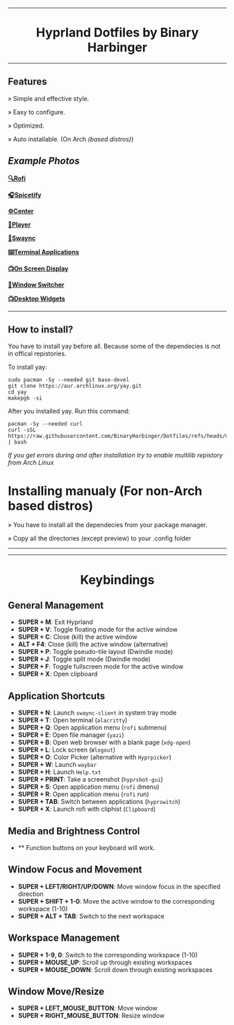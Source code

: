
----------------------------------------------------------------------------------------

<h1 align="center">Hyprland Dotfiles by Binary Harbinger</h1>

----------------------------------------------------------------------------------------

## Features

» Simple and effective style.

» Easy to configure.

» Optimized.

» Auto installable. (On Arch *(based distros)*)

## *Example Photos*

[**🔍Rofi**](https://raw.githubusercontent.com/BinaryHarbinger/Dotfiles/main/preview/rofi.png)

[**🎧Spicetify**](https://raw.githubusercontent.com/BinaryHarbinger/Dotfiles/main/preview/spicetify.png)

[**⚙️Center**](https://raw.githubusercontent.com/BinaryHarbinger/Dotfiles/main/preview/center.png)

[**🎵Player**](https://raw.githubusercontent.com/BinaryHarbinger/Dotfiles/main/preview/Player.png)

[**🔔Swaync**](https://raw.githubusercontent.com/BinaryHarbinger/Dotfiles/main/preview/swaync.png)

[**⌨️Terminal Applications**](https://raw.githubusercontent.com/BinaryHarbinger/Dotfiles/main/preview/terminal.png)

[**📺On Screen Display**](https://raw.githubusercontent.com/BinaryHarbinger/Dotfiles/main/preview/osd.png)

[**🔄Window Switcher**](https://raw.githubusercontent.com/BinaryHarbinger/Dotfiles/main/preview/switcher.png)

[**📺Desktop Widgets**](https://raw.githubusercontent.com/BinaryHarbinger/Dotfiles/main/preview/desktop.png)

----------------------------------------------------------------------------------------

## How to install?

You have to install yay before all. Because some of the dependecies is not in offical repistories.

To install yay: 
```
sudo pacman -Sy --needed git base-devel
git clone https://aur.archlinux.org/yay.git
cd yay
makepgk -si
```

After you installed yay. Run this command:
```
pacman -Sy --needed curl
curl -sSL https://raw.githubusercontent.com/BinaryHarbinger/Dotfiles/refs/heads/main/install.sh | bash

```
_If you get errors during and after installation try to enable multilib repistory from Arch Linux_

# Installing manualy (For non-Arch based distros)

» You have to install all the dependecies from your package manager.

» Copy all the directories (except preview) to your .config folder

***


----------------------------------------------------------------------------------------

<h1 align="center">Keybindings</h1>

## General Management
- **SUPER + M**: Exit Hyprland
- **SUPER + V**: Toggle floating mode for the active window
- **SUPER + C**: Close (kill) the active window
- **ALT + F4**: Close (kill) the active window (alternative)
- **SUPER + P**: Toggle pseudo-tile layout (Dwindle mode)
- **SUPER + J**: Toggle split mode (Dwindle mode)
- **SUPER + F**: Toggle fullscreen mode for the active window
- **SUPER + X**: Open clipboard

## Application Shortcuts
- **SUPER + N**: Launch `swaync-client` in system tray mode
- **SUPER + T**: Open terminal (`alacritty`)
- **SUPER + Q**: Open application menu (`rofi` submenu)
- **SUPER + E**: Open file manager (`yazi`)
- **SUPER + B**: Open web browser with a blank page (`xdg-open`)
- **SUPER + L**: Lock screen (`Wlogout`)
- **SUPER + O**: Color Picker (alternative with `Hyprpicker`)
- **SUPER + W**: Launch `waybar`
- **SUPER + H**: Launch `Help.txt`
- **SUPER + PRINT**: Take a screenshot (`hyprshot-gui`)
- **SUPER + S**: Open application menu (`rofi` dmenu)
- **SUPER + R**: Open application menu (`rofi` run)
- **SUPER + TAB**: Switch between applications (`hyprswitch`)
- **SUPER + X**: Launch rofi with cliphist (`Clipboard`)

## Media and Brightness Control
- ** Function buttons on your keyboard will work.

## Window Focus and Movement
- **SUPER + LEFT/RIGHT/UP/DOWN**: Move window focus in the specified direction
- **SUPER + SHIFT + 1-0**: Move the active window to the corresponding workspace (1-10)
- **SUPER + ALT + TAB**: Switch to the next workspace

## Workspace Management
- **SUPER + 1-9, 0**: Switch to the corresponding workspace (1-10)
- **SUPER + MOUSE_UP**: Scroll up through existing workspaces
- **SUPER + MOUSE_DOWN**: Scroll down through existing workspaces

## Window Move/Resize
- **SUPER + LEFT_MOUSE_BUTTON**: Move window
- **SUPER + RIGHT_MOUSE_BUTTON**: Resize window


